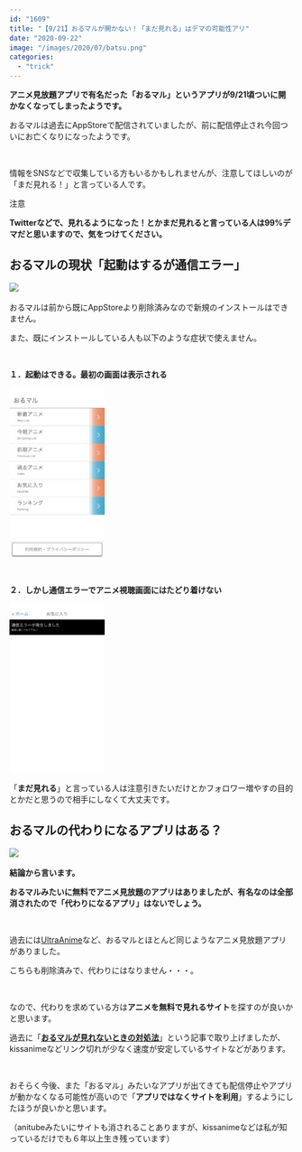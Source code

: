 ```yaml
---
id: "1609"
title: "【9/21】おるマルが開かない！「まだ見れる」はデマの可能性アリ"
date: "2020-09-22"
image: "/images/2020/07/batsu.png"
categories: 
  - "trick"
---
```


**アニメ見放題アプリで有名だった「おるマル」というアプリが9/21頃ついに開かなくなってしまったようです。**

おるマルは過去にAppStoreで配信されていましたが、前に配信停止され今回ついにお亡くなりになったようです。

 

情報をSNSなどで収集している方もいるかもしれませんが、注意してほしいのが「まだ見れる！」と言っている人です。

注意

**Twitterなどで、見れるようになった！とかまだ見れると言っている人は99%デマだと思いますので、気をつけてください。**

## おるマルの現状「起動はするが通信エラー」

![](../../assets/images/2020/07/batsu.png)

おるマルは前から既にAppStoreより削除済みなので新規のインストールはできません。

また、既にインストールしている人も以下のような症状で使えません。

 

**１．起動はできる。最初の画面は表示される**

![おるマルの起動および最初の画面を表示するのは可能です](/images/2020/09/orumaru-top-169x300.jpg)

 

**２．しかし通信エラーでアニメ視聴画面にはたどり着けない**

![おるマルを起動しても通信エラーになり、アニメを再生することはできません](/images/2020/09/orumaru-err-169x300.jpg)

「**まだ見れる**」と言っている人は注意引きたいだけとかフォロワー増やすの目的とかだと思うので相手にしなくて大丈夫です。

## おるマルの代わりになるアプリはある？

![](../../assets/images/2020/03/UltraAnimeLogo.png)

**結論から言います。**

**おるマルみたいに無料でアニメ見放題のアプリはありましたが、有名なのは全部消されたので「代わりになるアプリ」はないでしょう。**

 

過去には[UltraAnime](https://tialight.com/1129?old=https://tialight.com/?p=1129)など、おるマルとほとんど同じようなアニメ見放題アプリがありました。

こちらも削除済みで、代わりにはなりません・・・。

 

なので、代わりを求めている方は**アニメを無料で見れるサイト**を探すのが良いかと思います。

過去に「**[おるマルが見れないときの対処法](https://tialight.com/1344?old=https://tialight.com/?p=1344)**」という記事で取り上げましたが、kissanimeなどリンク切れが少なく速度が安定しているサイトなどがあります。

 

おそらく今後、また「おるマル」みたいなアプリが出てきても配信停止やアプリが動かなくなる可能性が高いので「**アプリではなくサイトを利用**」するようにしたほうが良いかと思います。

（anitubeみたいにサイトも消されることありますが、kissanimeなどは私が知っているだけでも６年以上生き残っています）
